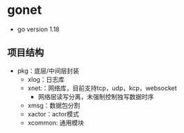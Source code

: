 # gonet

* go version 1.18

## 项目结构

* pkg：底层/中间层封装
  * xlog：日志库
  * xnet:：网络库，目前支持tcp，udp，kcp，websocket
    * 网络层读写分离，未强制控制独写数据时序
  * xmsg：数据包分割
  * xactor：actor模式
  * xcommon: 通用模块
